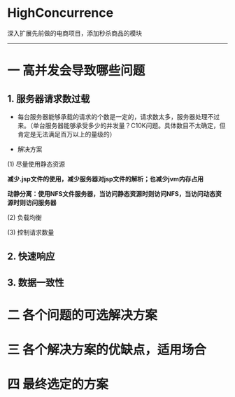 # HighConcurrence
深入扩展先前做的电商项目，添加秒杀商品的模块
***
# 一 高并发会导致哪些问题
## 1. 服务器请求数过载
- 每台服务器能够承载的请求的个数是一定的，请求数太多，服务器处理不过来。（单台服务器能够承受多少的并发量？C10K问题。具体数目不太确定，但肯定是无法满足百万以上的量级的）

- 解决方案

(1) 尽量使用静态资源

**减少.jsp文件的使用，减少服务器对jsp文件的解析；也减少jvm内存占用**

**动静分离：使用NFS文件服务器，当访问静态资源时则访问NFS，当访问动态资源时则访问服务器**

(2) 负载均衡

(3) 控制请求数量

## 2. 快速响应

## 3. 数据一致性

# 二 各个问题的可选解决方案

# 三 各个解决方案的优缺点，适用场合

# 四 最终选定的方案
